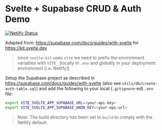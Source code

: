 # Svelte + Supabase CRUD & Auth Demo

[![Netlify Status](https://api.netlify.com/api/v1/badges/75d854f6-177c-420d-8139-c137287936c1/deploy-status)](https://app.netlify.com/sites/sveltekit-supabase-auth/deploys)

Adapted from: https://supabase.com/docs/guides/with-svelte for https://kit.svelte.dev

> since `svelte-kit` uses `vite` we need to prefix the environment variables with `VITE_` (locally in `.env` and globally in your deployment environment [i.e. Netlify])

Setup the Supabase project as described in https://supabase.com/docs/guides/with-svelte (also see `utils/db/create-auth-table.sql`) and add the following to your local (`.gitignore`-ed) `.env` file:

```bash
export VITE_SVELTE_APP_SUPABASE_URL=<your-api-key>
export VITE_SVELTE_APP_SUPABASE_ANON_KEY=<your-api-url>
```

> Note: The build directory has been set to `build` to comply with the Netlify default.
